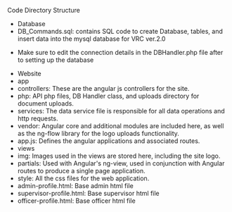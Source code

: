 Code Directory Structure

- Database
 - DB_Commands.sql: contains SQL code to create Database, tables, and insert data into the mysql database for VRC ver.2.0
 * Make sure to edit the connection details in the DBHandler.php file after to setting up the database

- Website
 - app
  - controllers: These are the angular js controllers for the site.
  - php: API php files, DB Handler class, and uploads directory for document uploads.
  - services: The data service file is responsible for all data operations and http requests.
  - vendor: Angular core and additional modules are included here, as well as the ng-flow library for the logo uploads functionality.
  - app.js: Defines the angular applications and associated routes.
 - views
  - img: Images used in the views are stored here, including the site logo.
  - partials: Used with Angular's ng-view, used in conjunction with Angular routes to produce a single page application.
  - style: All the css files for the web application.
  - admin-profile.html: Base admin html file
  - supervisor-profile.html: Base supervisor html file
  - officer-profile.html: Base officer html file